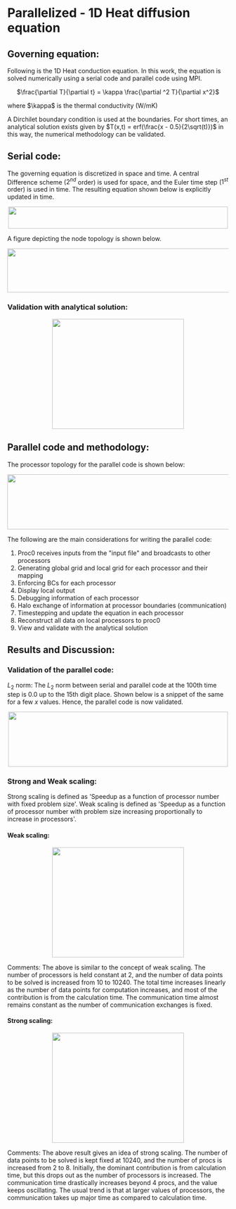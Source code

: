 # Parallelized - 1D Heat diffusion equation 

## Governing equation:
Following is the 1D Heat conduction equation. In this work, the equation is solved numerically using a serial code and parallel code using MPI.
<p align = "center">
$\frac{\partial T}{\partial t} = \kappa \frac{\partial ^2 T}{\partial x^2}$
</p>
where $\kappa$ is the thermal conductivity (W/mK)

A Dirchilet boundary condition is used at the boundaries.
For short times, an analytical solution exists given by $T(x,t) = erf(\frac{x - 0.5}{2\sqrt(t)})$ in this way, the numerical methodology can be validated.

## Serial code:
The governing equation is discretized in space and time. A central Difference scheme ($2^{nd}$ order) is used for space, and the Euler time step ($1^{st}$ order) is used in time. The resulting equation shown below is explicitly updated in time. 
<div align = "center">
<img src = "https://github.com/bvrsr3/Computational-Fluid-Dynamics/assets/137035712/7f47be4d-be63-4eb0-a48f-3d0a9bcf4bf3" width = "500" height = "50">
</div>

A figure depicting the node topology is shown below.
<div align = "center">
<img src = "https://github.com/bvrsr3/Computational-Fluid-Dynamics/assets/137035712/fb468502-d8e8-43d3-8de5-0bc265c1f28b" width = "600" height = "100">
</div>

### Validation with analytical solution:
<div align = "center">
<img src = "https://github.com/bvrsr3/Computational-Fluid-Dynamics/assets/137035712/ed148906-fca9-4d59-b746-78b1025c916e" height = "250" width = "300">
</div>

## Parallel code and methodology:
The processor topology for the parallel code is shown below:
<div align = "center">
<img src = "https://github.com/bvrsr3/Computational-Fluid-Dynamics/assets/137035712/9bc44599-9ee7-4359-b0bc-aa84a4718311" width = "700" height = "125">
</div>
</div>

The following are the main considerations for writing the parallel code:
1. Proc0 receives inputs from the "input file" and broadcasts to other processors 
2. Generating global grid and local grid for each processor and their mapping
3. Enforcing BCs for each processor
4. Display local output
5. Debugging information of each processor
6. Halo exchange of information at processor boundaries (communication)
7. Timestepping and update the equation in each processor
8. Reconstruct all data on local processors to proc0
9. View and validate with the analytical solution

## Results and Discussion: 
### Validation of the parallel code:
$L_2$ norm: 
The $L_2$ norm between serial and parallel code at the 100th time step is 0.0 up to the 15th digit place. Shown below is a snippet of the same for a few $x$ values. Hence, the parallel code is now validated.
<div align = "center">
<img src = "https://github.com/bvrsr3/Computational-Fluid-Dynamics/assets/137035712/41b9ac57-f555-471a-b21d-e50f454d4c22" width = "500" height = "125">
</div>

### Strong and Weak scaling:
Strong scaling is defined as 'Speedup as a function of processor number with fixed problem size'. Weak scaling is defined as 'Speedup as a function of processor number with problem size increasing proportionally to increase in processors'.
                                                  
#### Weak scaling:
<div align = "center">                                             
<img src = "https://github.com/bvrsr3/Computational-Fluid-Dynamics/assets/137035712/b134f9fb-8dec-49c7-a364-a4af841e1e06" width = "300" height = "250">
</div>

Comments:
The above is similar to the concept of weak scaling. The number of processors is held constant at 2, and the number of data points to be solved is increased from 10 to 10240. The total time increases linearly as the number of data points for computation increases, and most of the contribution is from the calculation time. The communication time almost remains constant as the number of communication exchanges is fixed.

 
#### Strong scaling:
<div align = "center">                                             
<img src = "https://github.com/bvrsr3/Computational-Fluid-Dynamics/assets/137035712/395d4190-1752-4774-bdbc-db503193613e" width = "300" height = "250">
</div>

Comments:
The above result gives an idea of strong scaling. The number of data points to be solved is kept fixed at 10240, and the number of procs is increased from 2 to 8.  Initially, the dominant contribution is from calculation time, but this drops out as the number of processors is increased. The communication time drastically increases beyond 4 procs, and the value keeps oscillating. 
The usual trend is that at larger values of processors, the communication takes up major time as compared to calculation time.
